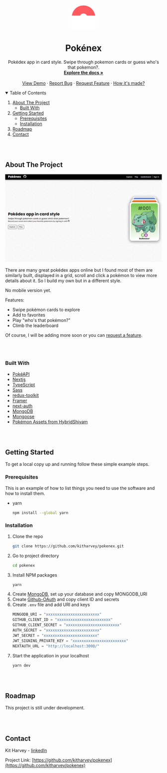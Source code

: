 <br />
<p align="center">
    <img src="./public/favicon.svg" alt="pokémon logo" width="80" height="80">

  <h1 align="center">Pokénex</h1>

  <p align="center">
    Pokédex app in card style. Swipe through pokemon cards or guess who&apos;s that pokemon?.
    <br />
    <a href="https://github.com/kitharvey/pokenex/blob/main/README.md"><strong>Explore the docs »</strong></a>
    <br />
    <br />
    <a href="https://pokenex.vercel.app/" target="_blank" >View Demo</a>
    ·
    <a href="https://github.com/kitharvey/pokenex/issues" target="_blank" >Report Bug</a>
    ·
    <a href="https://github.com/kitharvey/pokenex/issues" target="_blank" >Request Feature</a>
    ·
    <a href="https://github.com/kitharvey/pokenex/blob/main/How_its_made.md" target="_blank" >How it's made?</a>
  </p>
</p>

<!-- TABLE OF CONTENTS -->
<details open="open">
  <summary>Table of Contents</summary>
  <ol>
    <li>
      <a href="#about-the-project">About The Project</a>
      <ul>
        <li><a href="#built-with">Built With</a></li>
      </ul>
    </li>
    <li>
      <a href="#getting-started">Getting Started</a>
      <ul>
        <li><a href="#prerequisites">Prerequisites</a></li>
        <li><a href="#installation">Installation</a></li>
      </ul>
    </li>
    <li><a href="#roadmap">Roadmap</a></li>
    <li><a href="#contact">Contact</a></li>
  </ol>
</details>

<br />
<br />

<!-- ABOUT THE PROJECT -->

## About The Project

![Pokenex Screenshot](./public/pokenex-screen.gif)

There are many great pokédex apps online but I found most of them are similarly built, displayed in a grid, scroll and click a pokémon to view more details about it. So I build my own but in a different style.

No mobile version yet.

Features:

- Swipe pokémon cards to explore
- Add to favorites
- Play "who's that pokémon?"
- Climb the leaderboard

Of course, I will be adding more soon or you can <a href="https://github.com/kitharvey/pokenex/issues" target="_blank" >request a feature</a>.

<br />
<br />

### Built With

- [PokéAPI](https://pokeapi.co/)
- [Nextjs](https://nextjs.org/)
- [TypeScript](https://www.typescriptlang.org/)
- [Sass](https://sass-lang.com/)
- [redux-toolkit](https://redux-toolkit.js.org/)
- [Framer](https://www.framer.com/api/motion/)
- [next-auth](https://firebase.google.com/docs/auth)
- [MongoDB](https://www.mongodb.com/)
- [Mongoose](https://mongoosejs.com/)
- [Pokémon Assets from HybridShivam](https://github.com/HybridShivam/pokémon)

<br />
<br />

<!-- GETTING STARTED -->

## Getting Started

To get a local copy up and running follow these simple example steps.

### Prerequisites

This is an example of how to list things you need to use the software and how to install them.

- yarn
  ```sh
  npm install --global yarn
  ```

### Installation

1. Clone the repo
   ```sh
   git clone https://github.com/kitharvey/pokenex.git
   ```
2. Go to project directory
   ```sh
   cd pokenex
   ```
3. Install NPM packages
   ```sh
   yarn
   ```
4. Create [MongoDB](https://www.mongodb.com/), set up your database and copy MONGODB_URI
5. Create [Github-OAuth](https://github.com/settings/applications/new) and copy client ID and secrets
6. Create `.env` file and add URI and keys
   ```js
   MONGODB_URI = "xxxxxxxxxxxxxxxxxxxxxxxx"
   GITHUB_CLIENT_ID = "xxxxxxxxxxxxxxxxxxxxxxxx"
   GITHUB_CLIENT_SECRET = "xxxxxxxxxxxxxxxxxxxxxxxx"
   AUTH_SECRET = "xxxxxxxxxxxxxxxxxxxxxxxx"
   JWT_SECRET = "xxxxxxxxxxxxxxxxxxxxxxxx"
   JWT_SIGNING_PRIVATE_KEY = "xxxxxxxxxxxxxxxxxxxxxxxx"
   NEXTAUTH_URL = "http://localhost:3000/"
   ```
7. Start the application in your localhost
   ```sh
   yarn dev
   ```
   <br />
   <br />

## Roadmap

This project is still under development.

<!-- See the [open issues](https://github.com/kitharvey/pokenex/issues) for a list of proposed features (and known issues). -->

<br />
<br />

<!-- CONTACT -->

## Contact

Kit Harvey - [linkedIn](https://www.linkedin.com/in/kitharvey/)

Project Link: [https://github.com/kitharvey/pokenex](https://github.com/kitharvey/pokenex)

<br/>
<br/>
